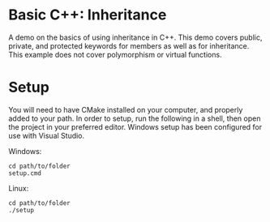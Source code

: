 # Basic C++: Inheritance

A demo on the basics of using inheritance in C++.
This demo covers public, private, and protected keywords for members as well as for inheritance.
This example does not cover polymorphism or virtual functions.

# Setup

You will need to have CMake installed on your computer, and properly added to your path.
In order to setup, run the following in a shell, then open the project in your preferred editor.
Windows setup has been configured for use with Visual Studio.

Windows:
```
cd path/to/folder
setup.cmd
```
Linux:
```
cd path/to/folder
./setup
```